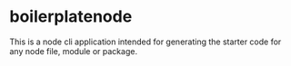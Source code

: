 # boilerplatenode
This is a node cli application intended for generating the starter code for any node file, module or package.
